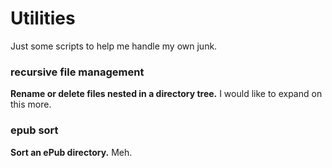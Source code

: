 # Utilities
Just some scripts to help me handle my own junk.

### recursive file management
**Rename or delete files nested in a directory tree.**
I would like to expand on this more.

### epub sort
**Sort an ePub directory.**
Meh.

